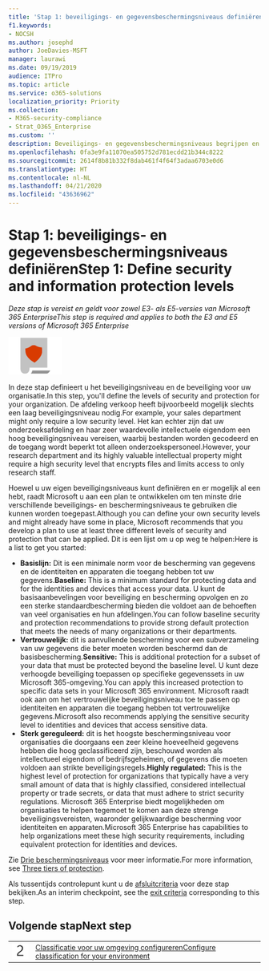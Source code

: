 ```yaml
---
title: 'Stap 1: beveiligings- en gegevensbeschermingsniveaus definiëren'
f1.keywords:
- NOCSH
ms.author: josephd
author: JoeDavies-MSFT
manager: laurawi
ms.date: 09/19/2019
audience: ITPro
ms.topic: article
ms.service: o365-solutions
localization_priority: Priority
ms.collection:
- M365-security-compliance
- Strat_O365_Enterprise
ms.custom: ''
description: Beveiligings- en gegevensbeschermingsniveaus begrijpen en configureren voor uw organisatie.
ms.openlocfilehash: 0fa3e9fa11070ea505752d781ecdd21b344c8222
ms.sourcegitcommit: 2614f8b81b332f8dab461f4f64f3adaa6703e0d6
ms.translationtype: HT
ms.contentlocale: nl-NL
ms.lasthandoff: 04/21/2020
ms.locfileid: "43636962"
---
```

# <a name="step-1-define-security-and-information-protection-levels"></a><span data-ttu-id="c8f43-103">Stap 1: beveiligings- en gegevensbeschermingsniveaus definiëren</span><span class="sxs-lookup"><span data-stu-id="c8f43-103">Step 1: Define security and information protection levels</span></span>

<span data-ttu-id="c8f43-104">*Deze stap is vereist en geldt voor zowel E3- als E5-versies van Microsoft 365 Enterprise*</span><span class="sxs-lookup"><span data-stu-id="c8f43-104">*This step is required and applies to both the E3 and E5 versions of Microsoft 365 Enterprise*</span></span>

![Fase 6: gegevensbescherming](../media/deploy-foundation-infrastructure/infoprotection_icon-small.png)

<span data-ttu-id="c8f43-106">In deze stap definieert u het beveiligingsniveau en de beveiliging voor uw organisatie.</span><span class="sxs-lookup"><span data-stu-id="c8f43-106">In this step, you'll define the levels of security and protection for your organization.</span></span> <span data-ttu-id="c8f43-107">De afdeling verkoop heeft bijvoorbeeld mogelijk slechts een laag beveiligingsniveau nodig.</span><span class="sxs-lookup"><span data-stu-id="c8f43-107">For example, your sales department might only require a low security level.</span></span> <span data-ttu-id="c8f43-108">Het kan echter zijn dat uw onderzoeksafdeling en haar zeer waardevolle intellectuele eigendom een hoog beveiligingsniveau vereisen, waarbij bestanden worden gecodeerd en de toegang wordt beperkt tot alleen onderzoekspersoneel.</span><span class="sxs-lookup"><span data-stu-id="c8f43-108">However, your research department and its highly valuable intellectual property might require a high security level that encrypts files and limits access to only research staff.</span></span>

<span data-ttu-id="c8f43-109">Hoewel u uw eigen beveiligingsniveaus kunt definiëren en er mogelijk al een hebt, raadt Microsoft u aan een plan te ontwikkelen om ten minste drie verschillende beveiligings- en beschermingsniveaus te gebruiken die kunnen worden toegepast.</span><span class="sxs-lookup"><span data-stu-id="c8f43-109">Although you can define your own security levels and might already have some in place, Microsoft recommends that you develop a plan to use at least three different levels of security and protection that can be applied.</span></span> <span data-ttu-id="c8f43-110">Dit is een lijst om u op weg te helpen:</span><span class="sxs-lookup"><span data-stu-id="c8f43-110">Here is a list to get you started:</span></span> 

- <span data-ttu-id="c8f43-111">**Basislijn:** Dit is een minimale norm voor de bescherming van gegevens en de identiteiten en apparaten die toegang hebben tot uw gegevens.</span><span class="sxs-lookup"><span data-stu-id="c8f43-111">**Baseline:** This is a minimum standard for protecting data and for the identities and devices that access your data.</span></span> <span data-ttu-id="c8f43-112">U kunt de basisaanbevelingen voor beveiliging en bescherming opvolgen en zo een sterke standaardbescherming bieden die voldoet aan de behoeften van veel organisaties en hun afdelingen.</span><span class="sxs-lookup"><span data-stu-id="c8f43-112">You can follow baseline security and protection recommendations to provide strong default protection that meets the needs of many organizations or their departments.</span></span>
- <span data-ttu-id="c8f43-113">**Vertrouwelijk:** dit is aanvullende bescherming voor een subverzameling van uw gegevens die beter moeten worden beschermd dan de basisbescherming.</span><span class="sxs-lookup"><span data-stu-id="c8f43-113">**Sensitive:** This is additional protection for a subset of your data that must be protected beyond the baseline level.</span></span> <span data-ttu-id="c8f43-114">U kunt deze verhoogde beveiliging toepassen op specifieke gegevenssets in uw Microsoft 365-omgeving.</span><span class="sxs-lookup"><span data-stu-id="c8f43-114">You can apply this increased protection to specific data sets in your Microsoft 365 environment.</span></span> <span data-ttu-id="c8f43-115">Microsoft raadt ook aan om het vertrouwelijke beveiligingsniveau toe te passen op identiteiten en apparaten die toegang hebben tot vertrouwelijke gegevens.</span><span class="sxs-lookup"><span data-stu-id="c8f43-115">Microsoft also recommends applying the sensitive security level to identities and devices that access sensitive data.</span></span>
- <span data-ttu-id="c8f43-116">**Sterk gereguleerd:** dit is het hoogste beschermingsniveau voor organisaties die doorgaans een zeer kleine hoeveelheid gegevens hebben die hoog geclassificeerd zijn, beschouwd worden als intellectueel eigendom of bedrijfsgeheimen, of gegevens die moeten voldoen aan strikte beveiligingsregels.</span><span class="sxs-lookup"><span data-stu-id="c8f43-116">**Highly regulated:** This is the highest level of protection for organizations that typically have a very small amount of data that is highly classified, considered intellectual property or trade secrets, or data that must adhere to strict security regulations.</span></span> <span data-ttu-id="c8f43-117">Microsoft 365 Enterprise biedt mogelijkheden om organisaties te helpen tegemoet te komen aan deze strenge beveiligingsvereisten, waaronder gelijkwaardige bescherming voor identiteiten en apparaten.</span><span class="sxs-lookup"><span data-stu-id="c8f43-117">Microsoft 365 Enterprise has capabilities to help organizations meet these high security requirements, including equivalent protection for identities and devices.</span></span>

<span data-ttu-id="c8f43-118">Zie [Drie beschermingsniveaus](microsoft-365-policies-configurations.md#three-tiers-of-protection) voor meer informatie.</span><span class="sxs-lookup"><span data-stu-id="c8f43-118">For more information, see [Three tiers of protection](microsoft-365-policies-configurations.md#three-tiers-of-protection).</span></span>

<span data-ttu-id="c8f43-119">Als tussentijds controlepunt kunt u de [afsluitcriteria](infoprotect-exit-criteria.md#crit-infoprotect-step1) voor deze stap bekijken.</span><span class="sxs-lookup"><span data-stu-id="c8f43-119">As an interim checkpoint, see the [exit criteria](infoprotect-exit-criteria.md#crit-infoprotect-step1) corresponding to this step.</span></span>

## <a name="next-step"></a><span data-ttu-id="c8f43-120">Volgende stap</span><span class="sxs-lookup"><span data-stu-id="c8f43-120">Next step</span></span>

|||
|:-------|:-----|
|![Stap 2](../media/stepnumbers/Step2.png)|[<span data-ttu-id="c8f43-122">Classificatie voor uw omgeving configureren</span><span class="sxs-lookup"><span data-stu-id="c8f43-122">Configure classification for your environment</span></span>](infoprotect-configure-classification.md)|
